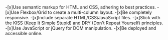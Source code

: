 -[x]Use semantic markup for HTML and CSS, adhering to best practices.
-[x]Use Flexbox/Grid to create a multi-column layout.
-[x]Be completely responsive.
-[x]Include separate HTML/CSS/JavaScript files.
-[x]Stick with the KISS (Keep It Simple Stupid) and DRY (Don't Repeat Yourself) principles.
-[x]Use JavaScript or jQuery for DOM manipulation.
-[x]Be deployed and accessible online.